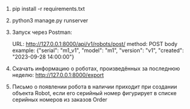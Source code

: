 1) pip install -r requirements.txt
2) python3 manage.py runserver
3) Запуск через Postman:

	URL: 
		http://127.0.0.1:8000/api/v1/robots/post/
	method: 
		POST
	body example:
		{"serial": "m1_v1", "model": "m1", "version": "v1", "created": "2023-09-28 14:00:00"}
		
4) Скачать информацию о роботах, произведённых за последнюю неделю: 
	http://127.0.0.1:8000/export
	
5) Письмо о появлении робота в наличии приходит при создании объекта Robot, если его серийный номер фигурирует в списке серийных номеров из заказов Order
